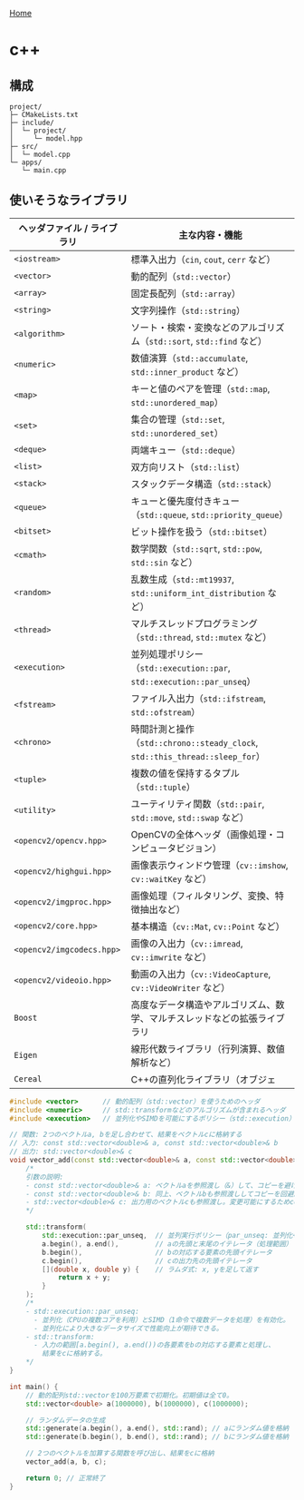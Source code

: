 [Home](./README.md)

# c++

## 構成

```
project/
├─ CMakeLists.txt
├─ include/
│  └─ project/
│     └─ model.hpp
├─ src/
│  └─ model.cpp
└─ apps/
   └─ main.cpp
```

## 使いそうなライブラリ

| ヘッダファイル / ライブラリ | 主な内容・機能                                                               |
| --------------------------- | ---------------------------------------------------------------------------- |
| `<iostream>`                | 標準入出力（`cin`, `cout`, `cerr` など）                                     |
| `<vector>`                  | 動的配列（`std::vector`）                                                    |
| `<array>`                   | 固定長配列（`std::array`）                                                   |
| `<string>`                  | 文字列操作（`std::string`）                                                  |
| `<algorithm>`               | ソート・検索・変換などのアルゴリズム（`std::sort`, `std::find` など）        |
| `<numeric>`                 | 数値演算（`std::accumulate`, `std::inner_product` など）                     |
| `<map>`                     | キーと値のペアを管理（`std::map`, `std::unordered_map`）                     |
| `<set>`                     | 集合の管理（`std::set`, `std::unordered_set`）                               |
| `<deque>`                   | 両端キュー（`std::deque`）                                                   |
| `<list>`                    | 双方向リスト（`std::list`）                                                  |
| `<stack>`                   | スタックデータ構造（`std::stack`）                                           |
| `<queue>`                   | キューと優先度付きキュー（`std::queue`, `std::priority_queue`）              |
| `<bitset>`                  | ビット操作を扱う（`std::bitset`）                                            |
| `<cmath>`                   | 数学関数（`std::sqrt`, `std::pow`, `std::sin` など）                         |
| `<random>`                  | 乱数生成（`std::mt19937`, `std::uniform_int_distribution` など）             |
| `<thread>`                  | マルチスレッドプログラミング（`std::thread`, `std::mutex` など）             |
| `<execution>`               | 並列処理ポリシー（`std::execution::par`, `std::execution::par_unseq`）       |
| `<fstream>`                 | ファイル入出力（`std::ifstream`, `std::ofstream`）                           |
| `<chrono>`                  | 時間計測と操作（`std::chrono::steady_clock`, `std::this_thread::sleep_for`） |
| `<tuple>`                   | 複数の値を保持するタプル（`std::tuple`）                                     |
| `<utility>`                 | ユーティリティ関数（`std::pair`, `std::move`, `std::swap` など）             |
| `<opencv2/opencv.hpp>`      | OpenCVの全体ヘッダ（画像処理・コンピュータビジョン）                         |
| `<opencv2/highgui.hpp>`     | 画像表示ウィンドウ管理（`cv::imshow`, `cv::waitKey` など）                   |
| `<opencv2/imgproc.hpp>`     | 画像処理（フィルタリング、変換、特徴抽出など）                               |
| `<opencv2/core.hpp>`        | 基本構造（`cv::Mat`, `cv::Point` など）                                      |
| `<opencv2/imgcodecs.hpp>`   | 画像の入出力（`cv::imread`, `cv::imwrite` など）                             |
| `<opencv2/videoio.hpp>`     | 動画の入出力（`cv::VideoCapture`, `cv::VideoWriter` など）                   |
| `Boost`                     | 高度なデータ構造やアルゴリズム、数学、マルチスレッドなどの拡張ライブラリ     |
| `Eigen`                     | 線形代数ライブラリ（行列演算、数値解析など）                                 |
| `Cereal`                    | C++の直列化ライブラリ（オブジェ                                              |

```c++
#include <vector>      // 動的配列（std::vector）を使うためのヘッダ
#include <numeric>     // std::transformなどのアルゴリズムが含まれるヘッダ
#include <execution>   // 並列化やSIMDを可能にするポリシー（std::execution）を使用するためのヘッダ

// 関数: 2つのベクトルa, bを足し合わせて、結果をベクトルcに格納する
// 入力: const std::vector<double>& a, const std::vector<double>& b
// 出力: std::vector<double>& c
void vector_add(const std::vector<double>& a, const std::vector<double>& b, std::vector<double>& c) {
    /*
    引数の説明:
    - const std::vector<double>& a: ベクトルaを参照渡し（&）して、コピーを避けて高速化。constで読み取り専用にする。
    - const std::vector<double>& b: 同上、ベクトルbも参照渡ししてコピーを回避。
    - std::vector<double>& c: 出力用のベクトルcも参照渡し。変更可能にするためconstを付けない。
    */

    std::transform(
        std::execution::par_unseq,  // 並列実行ポリシー（par_unseq: 並列化+SIMDを使用）
        a.begin(), a.end(),         // aの先頭と末尾のイテレータ（処理範囲）
        b.begin(),                  // bの対応する要素の先頭イテレータ
        c.begin(),                  // cの出力先の先頭イテレータ
        [](double x, double y) {    // ラムダ式: x, yを足して返す
            return x + y;
        }
    );
    /*
    - std::execution::par_unseq:
      - 並列化（CPUの複数コアを利用）とSIMD（1命令で複数データを処理）を有効化。
      - 並列化により大きなデータサイズで性能向上が期待できる。
    - std::transform:
      - 入力の範囲[a.begin(), a.end())の各要素をbの対応する要素と処理し、
        結果をcに格納する。
    */
}

int main() {
    // 動的配列std::vectorを100万要素で初期化。初期値は全て0。
    std::vector<double> a(1000000), b(1000000), c(1000000);

    // ランダムデータの生成
    std::generate(a.begin(), a.end(), std::rand); // aにランダム値を格納
    std::generate(b.begin(), b.end(), std::rand); // bにランダム値を格納

    // 2つのベクトルを加算する関数を呼び出し、結果をcに格納
    vector_add(a, b, c);

    return 0; // 正常終了
}
```
